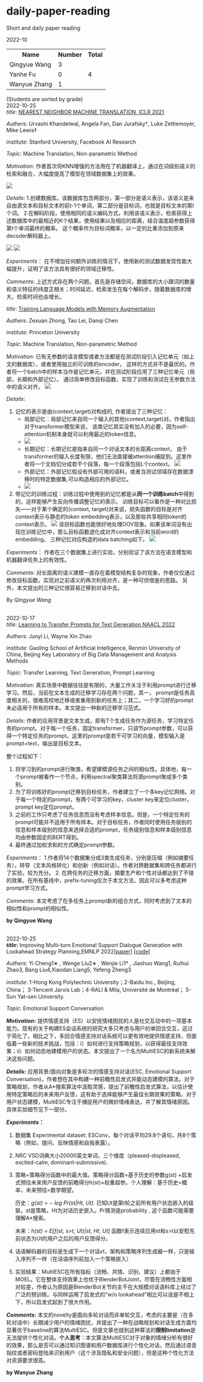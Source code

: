 # daily-paper-reading

Short and daily paper reading

2022-10

<table style="width:100%">
  <tr>
    <th>Name</th>
    <th>Number</th>
    <th>Total</th>
  </tr>
  <tr>
    <td>Qingyue Wang</td>
    <td>3</td>
    <td rowspan=16>4</td>
  </tr>
  <tr>
    <td>Yanhe Fu</td>
    <td>0</td>
  </tr>
  <tr>
    <td>Wanyue Zhang</td>
    <td>1</td>
  </tr>
</table>

(Students are sorted by grade)
<br> 2022-10-25 </br>
*title*:
[NEAREST NEIGHBOR MACHINE TRANSLATION, ICLR 2021](https://arxiv.org/pdf/2010.00710.pdf)

*Authers*: 
Urvashi Khandelwal, Angela Fan, Dan Jurafsky†, Luke Zettlemoyer, Mike Lewis‡

*institute*: 
Stanford University, Facebook AI Research

*Topic*: 
Machine Translation, Non-parametric Method

*Motivation*: 
作者首次将KNN增强的方法用在了机器翻译上，通过在词级别语义的检索和融合，大幅度提高了模型在领域数据集上的效果。

![](img/knn_iclr21.png)

*Details*: 
1.创建数据库。该数据库包含两部分，第一部分是语义表示，该语义是来自由源文本和目标文本的前t-1个单词，第二部分是目标词，也就是目标文本的第t个词。
2.在解码阶段，使用相同的语义编码方式，利用该语义表示，检索获得上述数据库中的最相近的K个结果，使用结果以及相应的距离，结合温度超参数获得第t个单词最终的概率。
这个概率作为目标词概率，以一定的比重添加到原来decoder解码器上。

![](img/knn_eq2.png)
![](img/knn_eq1.png)

*Experiments*：
在不增加任何额外训练的情况下，使用新的测试数据发现性能大幅提升，证明了该方法具有很好的领域迁移性。

*Comments*:
上述方式存在两个问题。首先是存储空间，数据库的大小跟词的数量和语义特征的纬度正相关；时间延迟，检索发生在每个解码步，随着数据库的增大，检索时间也会增长。

*title*:
[Training Language Models with Memory Augmentation](https://arxiv.org/pdf/2010.00710.pdf)

*Authers*: 
Zexuan Zhong, Tao Lei, Danqi Chen

*institute*: 
Princeton University

*Topic*: 
Machine Translation, Non-parametric Method

*Motivation*: 
已有无参数的语言模型或者方法都是在测试阶段引入记忆单元（如上文的数据库），或者使用独立的可训练的encoder，
这样的方式并不是最优的。作者将一个batch中的样本当作是记忆单元，并在测试阶段应用了三种记忆单元（局部，长期和外部记忆）。
通过简单修改目标函数，实现了训练和测试在无参数方法中的语义对齐。
![](img/MA_model.png)

*Details*: 
1. 记忆的表示是由(context,target)对构成的, 作者提出了三种记忆：
     * 局部记忆：局部记忆来自同一个输入的其他(context,target)对。作者指出对于transformer模型来说，
      该类记忆其实没有加入的必要，因为self-attention机制本身就可以利用最近的token信息。
     * ![](img/local_eq.png)
     * 长期记忆：长期记忆是指来自同一个对话文本的长距离context，
   由于transformer的输入长度有限，他们无法直接被attention捕捉到。这里作者将一个文档切分成若干个段落，每一个段落包括L个context。
        ![](img/long_eq.png)
     * 外部记忆：外部记忆假设有外部可用的语料，或者当测试领域存在数据漂移时的特定数据集,可以构造相应的外部记忆。
     * ![](img/external_eq.png)
2. 带记忆的训练过程：训练过程中使用到的记忆都是从**同一个训练batch**中得到的，这样能够产生反向传播调整记忆的表示。
训练目标可以看作是一种对比损失——对于某个确定的(context, target)对来说，损失函数的目标是对齐context表示与静态的token embedding表示，以及那些共享相同token的context表示。
![](img/com_eq.png)
该目标函数也能很好地处理OOV现象。如果该单词没有出现在训练记忆中，那么目标函数退化成对齐context表示和当前word的embedding。
三种记忆对应构造的data batching如下。
![](img/data_batch.png)

*Experiments*：
作者在三个数据集上进行实验，分别验证了该方法在语言模型和机器翻译任务上的有效性。

*Comments*:
对长距离的语义建模一直存在着模型结构复杂的现象，作者仅仅通过修改目标函数，实现对之前语义的再次利用对齐，是一种可供借鉴的思路。
另外，本文提出的三种记忆很容易迁移到对话中去。

By <i>Qingyue Wang</i>

<br>2022-10-17</br>
*title*:
[Learning to Transfer Prompts for Text Generation,NAACL 2022](https://github.com/RUCAIBox/Transfer-Prompts-for-Text-Generation)

*Authers*: 
Junyi Li, Wayne Xin Zhao

*institute*: 
Gaoling School of Artificial Intelligence, Renmin University of China, Beijing Key Laboratory of Big Data Management and Analysis Methods

*Topic*: 
Transfer Learning, Text Generation, Prompt Learning 

*Motivation*: 
真实场景中数据往往是有限的，大量工作关注于利用prompt进行迁移学习。然后，当前在文本生成的迁移学习存在两个问题，其一， prompt是任务高度相关的，很难高校地迁移或者重用到新的任务上；其二，一个学习好的prompt未必适用于所有的样本。本文提出一种新的迁移学习范式。

*Details*: 
作者的应用背景是文本生成，即有T个生成任务作为源任务，学习特定任务的prompt。对于每一个任务，固定transformer，只调节prompt参数，可以获得一个特定任务的prompt。这里的prompt是若干可学习的向量，模型输入是prompt+text，输出是目标文本。

整个过程如下：
1. 将学习到的prompt进行聚类，希望建模源任务之间的相似性。具体地，每一个prompt被看作一个节点，利用spectral聚类算法将源prompt聚成多个类别。
2. 为了将训练好的prompt迁移到目标任务，作者建立了一个多key记忆网络。对于每一个特定的prompt，有两个可学习的key，cluster key来定位cluster，prompt key定位prompt。
3. 之前的工作只考虑了任务信息而没有考虑样本信息。但是，一个特定任务的prompt可能并不适用于所有样本。对于目标任务，作者同时使用任务级别的信息和样本级别的信息来选择合适的prompt，任务级别信息和样本级别信息均由参数固定的BERT得到。
4. 最终通过加权求和的方式确定prompt参数。

*Experiments*：
1.作者将14个数据集分成3类生成任务，分别是压缩（例如摘要任务），转导（文本风格转化）和创新（例如对话）。作者对跨数据集和跨任务都进行了实验，较为充分。
2. 在跨任务的迁移方面，摘要生产和个性对话都达到了不错的效果。在所有基线中，prefix-tuning仅次于本文方法，因此可以多考虑这种prompt学习方式。

*Comments*:
本文考虑了在多任务上prompt新的组合方式，同时考虑到了文本的相似性和prompt的相似性。

**by Qingyue Wang**

<br>2022-10-25</br>
***title*:**
Improving Multi-turn Emotional Support Dialogue Generation with Lookahead Strategy Planning,EMNLP 2022[[paper]](https://arxiv.org/abs/2210.04242) [[code]](https://github.com/lwgkzl/MultiESC)

*Authers*: 
Yi Cheng1∗ , Wenge Liu2∗ , Wenjie Li1† , Jiashuo Wang1,
Ruihui Zhao3, Bang Liu4,Xiaodan Liang5, Yefeng Zheng3

*institute*: 
1-Hong Kong Polytechnic University；2-Baidu Inc., Beijing, China； 3-Tencent Jarvis Lab；4-RALI & Mila, Université de Montréal； 5-Sun Yat-sen University.

*Topic*: Emotional Support Conversation

***Motivation*:** 
提供情感支持（ES）以安抚情绪困扰的人是社交互动中的一项基本能力。现有的关于构建ES会话系统的研究大多只考虑与用户的单回合交互，这过于简化了。相比之下，多回合情感支持对话系统可以更有效地提供情感支持，但面临着一些新的技术挑战，包括：i）如何进行支持策略规划，以获得最佳支持效果；ii）如何动态地建模用户的状态。本文提出了一个名为MultiESC的新系统来解决这些问题。

***Details*:** 
应用背景/面向对象是多轮次的情感支持对话(ESC, Emotional Support Conversation)，作者想在其中构建一种前瞻性启发式并能动态建模的算法。对于策略规划，作者从A*搜索算法中汲取灵感，提出了前瞻性启发式算法，以估计使用特定策略后的未来用户反馈，这有助于选择能够产生最佳长期效果的策略。对于用户状态建模，MultiESC专注于捕捉用户的微妙情绪表达，并了解其情绪原因。具体实验细节见下一部分。

***Experiments*：**

1. 数据集 Experimental dataset: ESConv，每个对话平均29.8个语句，共8个策略（例如，提问、反映情感和自我表露）。

2. NRC VSD词典大小20000英文单词，三个维度（pleased-displeased, excited-calm, dominant-submissive).

3. 策略=策略得分函数中的最大值。策略得分函数=基于历史的参数g(st) +启发式预估未来用户反馈的前瞻得分h(st)×权重超参。个人理解：基于历史=概率，未来预估=数学期望。

   历史：*g(st) = − log Pr(st|Ht, Ut).*    已知Ut是第t轮之前所有用户状态嵌入的级联，st是策略，Ht为对话历史嵌入。Pr猜测是probability , 这个函数可能需要理解A*搜索。

   未来：*h(st) = E[f(st, s>t, Ut)|st, Ht, Ut]*  函数f表示连续应用st和s>t以安慰先前状态为Ut的用户之后的用户反馈得分。

4. 话语解码器的目标是生成下一个对话xt，架构和策略序列生成器一样，只是输入序列不一样（在话语序列前加入一个策略嵌入）

5. 实验结果：MultiESC在所有指标（流畅、共情、识别、建议）上都由于MOEL。它在整体支持效果上也优于BlenderBotJoint，尽管在流畅性方面相对较差，作者认为原因是BlenderBot关节的主干在大规模对话语料库上经过了广泛的预训练。与同样运用了启发式的“w\/o lookahead”相比可以说是不相上下，所以启发式起到了很大作用。

***Comments*:**
本文的novelty是面向多轮对话而非单轮交互，考虑的主要是（在多轮对话中）长期减少用户的情绪困扰，并提出了一种在战略规划和对话生成方面均显著优于baseline的算法MultiESC。但是文章也提到这种算法的**限制limitation**是无法提供个性化对话。**个人思考**：本文算法MultiESC对于对象的情绪分析有很好的效果，那么是否可以通过知识图谱和用户数据库进行个性化对话，然后通过语音指纹或者密码登陆来识别用户（这个涉及隐私和安全问题），但是这种个性化方法对资源要求很高。

**by Wanyue Zhang**
